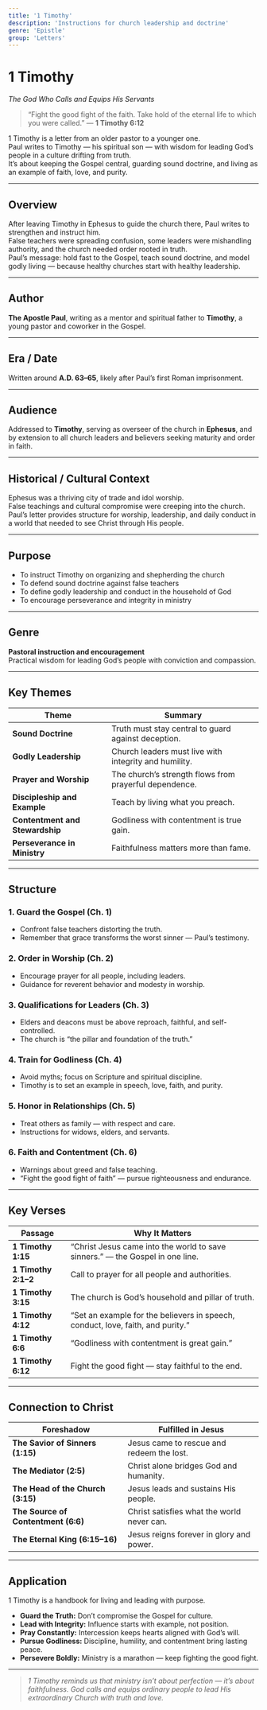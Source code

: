 ```yaml
---
title: '1 Timothy'
description: 'Instructions for church leadership and doctrine'
genre: 'Epistle'
group: 'Letters'
---
```


# 1 Timothy  
*The God Who Calls and Equips His Servants*

> “Fight the good fight of the faith. Take hold of the eternal life to which you were called.” — **1 Timothy 6:12**

1 Timothy is a letter from an older pastor to a younger one.  
Paul writes to Timothy — his spiritual son — with wisdom for leading God’s people in a culture drifting from truth.  
It’s about keeping the Gospel central, guarding sound doctrine, and living as an example of faith, love, and purity.

---

## Overview  
After leaving Timothy in Ephesus to guide the church there, Paul writes to strengthen and instruct him.  
False teachers were spreading confusion, some leaders were mishandling authority, and the church needed order rooted in truth.  
Paul’s message: hold fast to the Gospel, teach sound doctrine, and model godly living — because healthy churches start with healthy leadership.

---

## Author  
**The Apostle Paul**, writing as a mentor and spiritual father to **Timothy**, a young pastor and coworker in the Gospel.

---

## Era / Date  
Written around **A.D. 63–65**, likely after Paul’s first Roman imprisonment.

---

## Audience  
Addressed to **Timothy**, serving as overseer of the church in **Ephesus**, and by extension to all church leaders and believers seeking maturity and order in faith.

---

## Historical / Cultural Context  
Ephesus was a thriving city of trade and idol worship.  
False teachings and cultural compromise were creeping into the church.  
Paul’s letter provides structure for worship, leadership, and daily conduct in a world that needed to see Christ through His people.

---

## Purpose  
- To instruct Timothy on organizing and shepherding the church  
- To defend sound doctrine against false teachers  
- To define godly leadership and conduct in the household of God  
- To encourage perseverance and integrity in ministry  

---

## Genre  
**Pastoral instruction and encouragement**  
Practical wisdom for leading God’s people with conviction and compassion.

---

## Key Themes  

| Theme | Summary |
|-------|----------|
| **Sound Doctrine** | Truth must stay central to guard against deception. |
| **Godly Leadership** | Church leaders must live with integrity and humility. |
| **Prayer and Worship** | The church’s strength flows from prayerful dependence. |
| **Discipleship and Example** | Teach by living what you preach. |
| **Contentment and Stewardship** | Godliness with contentment is true gain. |
| **Perseverance in Ministry** | Faithfulness matters more than fame. |

---

## Structure  

### 1. Guard the Gospel (Ch. 1)
- Confront false teachers distorting the truth.  
- Remember that grace transforms the worst sinner — Paul’s testimony.  

### 2. Order in Worship (Ch. 2)
- Encourage prayer for all people, including leaders.  
- Guidance for reverent behavior and modesty in worship.  

### 3. Qualifications for Leaders (Ch. 3)
- Elders and deacons must be above reproach, faithful, and self-controlled.  
- The church is “the pillar and foundation of the truth.”  

### 4. Train for Godliness (Ch. 4)
- Avoid myths; focus on Scripture and spiritual discipline.  
- Timothy is to set an example in speech, love, faith, and purity.  

### 5. Honor in Relationships (Ch. 5)
- Treat others as family — with respect and care.  
- Instructions for widows, elders, and servants.  

### 6. Faith and Contentment (Ch. 6)
- Warnings about greed and false teaching.  
- “Fight the good fight of faith” — pursue righteousness and endurance.  

---

## Key Verses  

| Passage | Why It Matters |
|----------|----------------|
| **1 Timothy 1:15** | “Christ Jesus came into the world to save sinners.” — the Gospel in one line. |
| **1 Timothy 2:1–2** | Call to prayer for all people and authorities. |
| **1 Timothy 3:15** | The church is God’s household and pillar of truth. |
| **1 Timothy 4:12** | “Set an example for the believers in speech, conduct, love, faith, and purity.” |
| **1 Timothy 6:6** | “Godliness with contentment is great gain.” |
| **1 Timothy 6:12** | Fight the good fight — stay faithful to the end. |

---

## Connection to Christ  

| Foreshadow | Fulfilled in Jesus |
|-------------|--------------------|
| **The Savior of Sinners (1:15)** | Jesus came to rescue and redeem the lost. |
| **The Mediator (2:5)** | Christ alone bridges God and humanity. |
| **The Head of the Church (3:15)** | Jesus leads and sustains His people. |
| **The Source of Contentment (6:6)** | Christ satisfies what the world never can. |
| **The Eternal King (6:15–16)** | Jesus reigns forever in glory and power. |

---

## Application  
1 Timothy is a handbook for living and leading with purpose.  
- **Guard the Truth:** Don’t compromise the Gospel for culture.  
- **Lead with Integrity:** Influence starts with example, not position.  
- **Pray Constantly:** Intercession keeps hearts aligned with God’s will.  
- **Pursue Godliness:** Discipline, humility, and contentment bring lasting peace.  
- **Persevere Boldly:** Ministry is a marathon — keep fighting the good fight.  

---

> *1 Timothy reminds us that ministry isn’t about perfection — it’s about faithfulness. God calls and equips ordinary people to lead His extraordinary Church with truth and love.*

